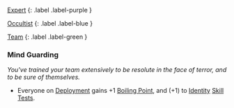 
[Expert](Game/Progress#Expert)
{: .label .label-purple }

[Occultist](Game/Occultist)
{: .label .label-blue }

[Team](Game/Progress#Team)
{: .label .label-green }
### Mind Guarding
*You've trained your team extensively to be resolute in the face of terror, and to be sure of themselves.*
* Everyone on [Deployment](Deployment) gains +1 [Boiling Point](Game/Additional-Attributes#Boiling%20Point), and (+1) to [Identity](Game/Core/Spirit#Identity) [Skill Tests](Game/Core/Terminology#Skill%20Test).

